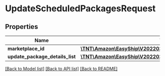 # UpdateScheduledPackagesRequest

## Properties
Name | Type | Description | Notes
------------ | ------------- | ------------- | -------------
**marketplace_id** | [**\TNT\Amazon\EasyShip\V20220323\Model\String**](String.md) |  | 
**update_package_details_list** | [**\TNT\Amazon\EasyShip\V20220323\Model\UpdatePackageDetailsList**](UpdatePackageDetailsList.md) |  | 

[[Back to Model list]](../README.md#documentation-for-models) [[Back to API list]](../README.md#documentation-for-api-endpoints) [[Back to README]](../README.md)


